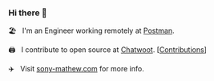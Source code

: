 ### Hi there 👋

🏖 &nbsp; I'm an Engineer working remotely at [Postman](https://www.postman.com/).

🖨 &nbsp; I contribute to open source at [Chatwoot](https://www.chatwoot.com/). [[Contributions](https://github.com/chatwoot/chatwoot/commits/develop?author=sony-mathew)]

✈️ &nbsp; Visit [sony-mathew.com](https://sony-mathew.com/) for more info.

